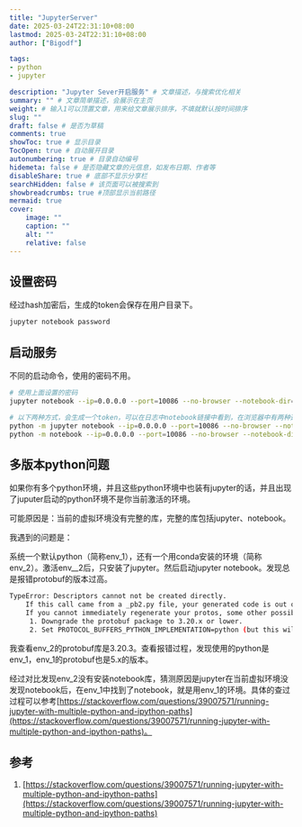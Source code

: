 ```yaml
---
title: "JupyterServer"
date: 2025-03-24T22:31:10+08:00
lastmod: 2025-03-24T22:31:10+08:00
author: ["Bigodf"]

tags:
- python
- jupyter

description: "Jupyter Sever开启服务" # 文章描述，与搜索优化相关
summary: "" # 文章简单描述，会展示在主页
weight: # 输入1可以顶置文章，用来给文章展示排序，不填就默认按时间排序
slug: ""
draft: false # 是否为草稿
comments: true
showToc: true # 显示目录
TocOpen: true # 自动展开目录
autonumbering: true # 目录自动编号
hidemeta: false # 是否隐藏文章的元信息，如发布日期、作者等
disableShare: true # 底部不显示分享栏
searchHidden: false # 该页面可以被搜索到
showbreadcrumbs: true #顶部显示当前路径
mermaid: true
cover:
    image: ""
    caption: ""
    alt: ""
    relative: false
---
```


<!-- more -->


## 设置密码
经过hash加密后，生成的token会保存在用户目录下。

```bash
jupyter notebook password
```

## 启动服务
不同的启动命令，使用的密码不用。

```bash
# 使用上面设置的密码
jupyter notebook --ip=0.0.0.0 --port=10086 --no-browser --notebook-dir=./

# 以下两种方式，会生成一个token，可以在日志中notebook链接中看到，在浏览器中有两种选择，一种是输入这个token、另一种是使用这个token重新设置密码。
python -m jupyter notebook --ip=0.0.0.0 --port=10086 --no-browser --notebook-dir=./
python -m notebook --ip=0.0.0.0 --port=10086 --no-browser --notebook-dir=./
```

## 多版本python问题
如果你有多个python环境，并且这些python环境中也装有jupyter的话，并且出现了juputer启动的python环境不是你当前激活的环境。

可能原因是：当前的虚拟环境没有完整的库，完整的库包括jupyter、notebook。



我遇到的问题是：

系统一个默认python（简称env_1），还有一个用conda安装的环境（简称env_2）。激活env__2后，只安装了jupyter。然后启动jupyter notebook。发现总是报错protobuf的版本过高。

```bash
TypeError: Descriptors cannot not be created directly.
    If this call came from a _pb2.py file, your generated code is out of date and must be regenerated with protoc >= 3.19.0.
    If you cannot immediately regenerate your protos, some other possible workarounds are:
     1. Downgrade the protobuf package to 3.20.x or lower.
     2. Set PROTOCOL_BUFFERS_PYTHON_IMPLEMENTATION=python (but this will use pure-Python parsing and will be much slower).
```

我查看env_2的protobuf库是3.20.3。查看报错过程，发现使用的python是env_1，env_1的protobuf也是5.x的版本。

经过对比发现env_2没有安装notebook库，猜测原因是jupyter在当前虚拟环境没发现notebook后，在env_1中找到了notebook，就是用env_1的环境。具体的查过过程可以参考[https://stackoverflow.com/questions/39007571/running-jupyter-with-multiple-python-and-ipython-paths](https://stackoverflow.com/questions/39007571/running-jupyter-with-multiple-python-and-ipython-paths)。



## 参考
1. [https://stackoverflow.com/questions/39007571/running-jupyter-with-multiple-python-and-ipython-paths](https://stackoverflow.com/questions/39007571/running-jupyter-with-multiple-python-and-ipython-paths)



